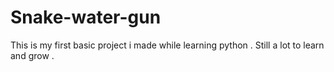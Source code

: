 # Snake-water-gun
This is my first basic project i made while learning python . Still a lot to learn and grow .
